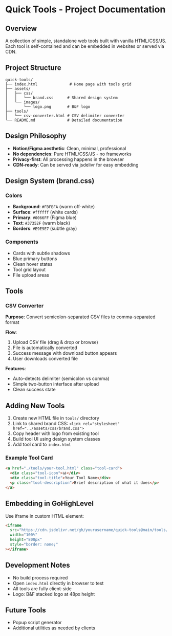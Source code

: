 # Quick Tools - Project Documentation

## Overview
A collection of simple, standalone web tools built with vanilla HTML/CSS/JS. Each tool is self-contained and can be embedded in websites or served via CDN.

## Project Structure
```
quick-tools/
├── index.html              # Home page with tools grid
├── assets/
│   ├── css/
│   │   └── brand.css      # Shared design system
│   └── images/
│       └── logo.png       # B&F logo
├── tools/
│   └── csv-converter.html # CSV delimiter converter
└── README.md              # Detailed documentation
```

## Design Philosophy
- **Notion/Figma aesthetic**: Clean, minimal, professional
- **No dependencies**: Pure HTML/CSS/JS - no frameworks
- **Privacy-first**: All processing happens in the browser
- **CDN-ready**: Can be served via jsdelivr for easy embedding

## Design System (brand.css)

### Colors
- **Background**: `#FBFBFA` (warm off-white)
- **Surface**: `#ffffff` (white cards)
- **Primary**: `#0066FF` (Figma blue)
- **Text**: `#37352F` (warm black)
- **Borders**: `#E9E9E7` (subtle gray)

### Components
- Cards with subtle shadows
- Blue primary buttons
- Clean hover states
- Tool grid layout
- File upload areas

## Tools

### CSV Converter
**Purpose**: Convert semicolon-separated CSV files to comma-separated format

**Flow**:
1. Upload CSV file (drag & drop or browse)
2. File is automatically converted
3. Success message with download button appears
4. User downloads converted file

**Features**:
- Auto-detects delimiter (semicolon vs comma)
- Simple two-button interface after upload
- Clean success state

## Adding New Tools

1. Create new HTML file in `tools/` directory
2. Link to shared brand CSS: `<link rel="stylesheet" href="../assets/css/brand.css">`
3. Copy header with logo from existing tool
4. Build tool UI using design system classes
5. Add tool card to `index.html`

### Example Tool Card
```html
<a href="./tools/your-tool.html" class="tool-card">
  <div class="tool-icon">📊</div>
  <div class="tool-title">Your Tool Name</div>
  <p class="tool-description">Brief description of what it does</p>
</a>
```

## Embedding in GoHighLevel

Use iframe in custom HTML element:
```html
<iframe
  src="https://cdn.jsdelivr.net/gh/yourusername/quick-tools@main/tools/csv-converter.html"
  width="100%"
  height="800px"
  style="border: none;"
></iframe>
```

## Development Notes
- No build process required
- Open `index.html` directly in browser to test
- All tools are fully client-side
- Logo: B&F stacked logo at 48px height

## Future Tools
- Popup script generator
- Additional utilities as needed by clients
